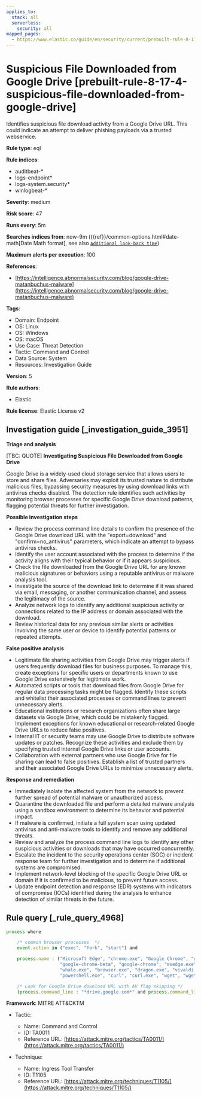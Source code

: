 ```yaml
---
applies_to:
  stack: all
  serverless:
    security: all
mapped_pages:
  - https://www.elastic.co/guide/en/security/current/prebuilt-rule-8-17-4-suspicious-file-downloaded-from-google-drive.html
---
```


# Suspicious File Downloaded from Google Drive [prebuilt-rule-8-17-4-suspicious-file-downloaded-from-google-drive]

Identifies suspicious file download activity from a Google Drive URL. This could indicate an attempt to deliver phishing payloads via a trusted webservice.

**Rule type**: eql

**Rule indices**:

* auditbeat-*
* logs-endpoint*
* logs-system.security*
* winlogbeat-*

**Severity**: medium

**Risk score**: 47

**Runs every**: 5m

**Searches indices from**: now-9m ({{ref}}/common-options.html#date-math[Date Math format], see also [`Additional look-back time`](docs-content://solutions/security/detect-and-alert/create-detection-rule.md#rule-schedule))

**Maximum alerts per execution**: 100

**References**:

* [https://intelligence.abnormalsecurity.com/blog/google-drive-matanbuchus-malware](https://intelligence.abnormalsecurity.com/blog/google-drive-matanbuchus-malware)

**Tags**:

* Domain: Endpoint
* OS: Linux
* OS: Windows
* OS: macOS
* Use Case: Threat Detection
* Tactic: Command and Control
* Data Source: System
* Resources: Investigation Guide

**Version**: 5

**Rule authors**:

* Elastic

**Rule license**: Elastic License v2

## Investigation guide [_investigation_guide_3951]

**Triage and analysis**

[TBC: QUOTE]
**Investigating Suspicious File Downloaded from Google Drive**

Google Drive is a widely-used cloud storage service that allows users to store and share files. Adversaries may exploit its trusted nature to distribute malicious files, bypassing security measures by using download links with antivirus checks disabled. The detection rule identifies such activities by monitoring browser processes for specific Google Drive download patterns, flagging potential threats for further investigation.

**Possible investigation steps**

* Review the process command line details to confirm the presence of the Google Drive download URL with the "export=download" and "confirm=no_antivirus" parameters, which indicate an attempt to bypass antivirus checks.
* Identify the user account associated with the process to determine if the activity aligns with their typical behavior or if it appears suspicious.
* Check the file downloaded from the Google Drive URL for any known malicious signatures or behaviors using a reputable antivirus or malware analysis tool.
* Investigate the source of the download link to determine if it was shared via email, messaging, or another communication channel, and assess the legitimacy of the source.
* Analyze network logs to identify any additional suspicious activity or connections related to the IP address or domain associated with the download.
* Review historical data for any previous similar alerts or activities involving the same user or device to identify potential patterns or repeated attempts.

**False positive analysis**

* Legitimate file sharing activities from Google Drive may trigger alerts if users frequently download files for business purposes. To manage this, create exceptions for specific users or departments known to use Google Drive extensively for legitimate work.
* Automated scripts or tools that download files from Google Drive for regular data processing tasks might be flagged. Identify these scripts and whitelist their associated processes or command lines to prevent unnecessary alerts.
* Educational institutions or research organizations often share large datasets via Google Drive, which could be mistakenly flagged. Implement exceptions for known educational or research-related Google Drive URLs to reduce false positives.
* Internal IT or security teams may use Google Drive to distribute software updates or patches. Recognize these activities and exclude them by specifying trusted internal Google Drive links or user accounts.
* Collaboration with external partners who use Google Drive for file sharing can lead to false positives. Establish a list of trusted partners and their associated Google Drive URLs to minimize unnecessary alerts.

**Response and remediation**

* Immediately isolate the affected system from the network to prevent further spread of potential malware or unauthorized access.
* Quarantine the downloaded file and perform a detailed malware analysis using a sandbox environment to determine its behavior and potential impact.
* If malware is confirmed, initiate a full system scan using updated antivirus and anti-malware tools to identify and remove any additional threats.
* Review and analyze the process command line logs to identify any other suspicious activities or downloads that may have occurred concurrently.
* Escalate the incident to the security operations center (SOC) or incident response team for further investigation and to determine if additional systems are compromised.
* Implement network-level blocking of the specific Google Drive URL or domain if it is confirmed to be malicious, to prevent future access.
* Update endpoint detection and response (EDR) systems with indicators of compromise (IOCs) identified during the analysis to enhance detection of similar threats in the future.


## Rule query [_rule_query_4968]

```js
process where

    /* common browser processes  */
    event.action in ("exec", "fork", "start") and

    process.name : ("Microsoft Edge", "chrome.exe", "Google Chrome", "google-chrome-stable",
                    "google-chrome-beta", "google-chrome", "msedge.exe", "firefox.exe", "brave.exe",
                    "whale.exe", "browser.exe", "dragon.exe", "vivaldi.exe", "opera.exe", "firefox",
                    "powershell.exe", "curl", "curl.exe", "wget", "wget.exe") and

    /* Look for Google Drive download URL with AV flag skipping */
    (process.command_line : "*drive.google.com*" and process.command_line : "*export=download*" and process.command_line : "*confirm=no_antivirus*")
```

**Framework**: MITRE ATT&CKTM

* Tactic:

    * Name: Command and Control
    * ID: TA0011
    * Reference URL: [https://attack.mitre.org/tactics/TA0011/](https://attack.mitre.org/tactics/TA0011/)

* Technique:

    * Name: Ingress Tool Transfer
    * ID: T1105
    * Reference URL: [https://attack.mitre.org/techniques/T1105/](https://attack.mitre.org/techniques/T1105/)



